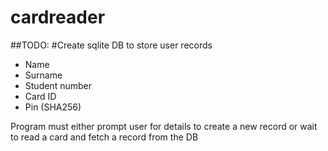 # cardreader

##TODO:
#Create sqlite DB to store user records
- Name
- Surname
- Student number
- Card ID
- Pin (SHA256)

Program must either prompt user for details to create a new record or wait to read a card and fetch a record from the DB
